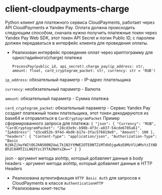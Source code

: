 # client-cloudpayments-charge

Python клиент для платежного сервиса CloudPayments, работает через API CloudPayments и Yandex Pay.
Оплата должна происходить следующим способом, сначала нужно получить платежные токен через Yandex Pay Web SDK, 
этот токен API Secret и логин Public ID, с паролем должен передаваться в интерфейс клиента для проведения оплаты.

- Реализован интерфейс проведение оплат через криптограмму для одностадийного(charge) платежа
 
    `ProcessPay(public_id, api_secret).charge_pay(ip_address: str, amount: float, card_cryptogram_packet: str,
            currency: str = 'RUB')`

`ip_address`: обязательный параметр - IP-адрес плательщика

`currency`: необязательный параметр -  Валюта

`amount`: обязательный параметр - Сумма платежа

`card_cryptogram_packet`: обязательный параметр - Сервис Yandex Pay создает платежный токен плательщика, этот токен декодируются из base64 и отправляться в `CardCryptogramPacket`
Пример сформированного запроса для платежа:
``{
  "json": {
    "Currency": "RUB",
    "CardCryptogramPacket": "28cd3e9c-b98b-4f3c-a837-54cde6785a61",
    "IpAddress": "d3ce852b-9f4d-4bd0-b17e-3fac576019e0",
    "Amount": 100
  },
  "headers": {
    "Content-Type": "application/json",
    "Authorization-Type": "Basic NjNkZjkwYWItOGJkNS00N2UwLTk1N2YtMWE2OTE0NTZiMTdkOjgwNzE0MzVlLWMxYzItNDBhZC04MTZiLWQ3Yzc3YTA2NmYxZA=="
  }
}``

json - аргумент метода aiohttp, который добавляет данные в body 
headers  - аргумент метода aiohttp, который добавляет данные в HTTP Headers  
- Реализована аутентификация `HTTP Basic Auth` для запросов к CloudPayments в классе `AuthenticationHTTP` 
- Реализованы юнит-тесты 